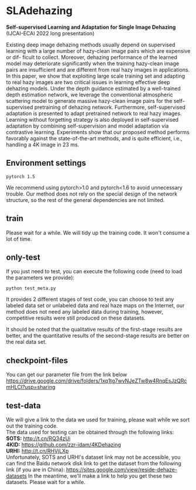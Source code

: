 # SLAdehazing
<b>Self-supervised Learning and Adaptation for Single Image Dehazing</b> (IJCAI-ECAI 2022 long presentation)</p>
</p>
Existing deep image dehazing methods usually depend on supervised learning with a large number of hazy-clean image pairs which are expensive or dif-
ficult to collect. Moreover, dehazing performance of the learned model may deteriorate significantly when the training hazy-clean image pairs are insufficient and are different from real hazy images in applications. In this paper, we show that exploiting large scale training set and adapting to real hazy images are two critical issues in learning effective deep dehazing models. Under the depth guidance estimated by a well-trained depth estimation network, we leverage the conventional
atmospheric scattering model to generate massive hazy-clean image pairs for the self-supervised pretraining of dehazing network. Furthermore, self-supervised adaptation is presented to adapt pretrained network to real hazy images. Learning without forgetting strategy is also deployed in self-supervised adaptation by combining self-supervision and model adaptation via contrastive learning. Experiments show that our proposed method performs favorably against the state-of-the-art methods, and is quite efficient, i.e., handling a 4K image in 23 ms.

## Environment settings
<pre><code>pytorch 1.5</code></pre>
We recommend using pytorch>1.0 and pytorch<1.6 to avoid unnecessary trouble. Our method does not rely on the special design of the network structure, so the rest of the general dependencies are not limited.

## train
Please wait for a while. We will tidy up the training code. It won't consume a lot of time.

## only-test
If you just need to test, you can execute the following code (need to load the parameters we provide):
<pre><code>python test_meta.py</code></pre>


It provides 2 different stages of test code, you can choose to test any labeled data set or unlabeled data and real haze maps on the Internet, our method does not need any labeled data during training, however, competitive results were still produced on these datasets.

It should be noted that the qualitative results of the first-stage results are better, and the quantitative results of the second-stage results are better on the real data set.

## checkpoint-files
You can get our parameter file from the link below
https://drive.google.com/drive/folders/1xq1tg7wvNJeZTw8w4RnqEsJzQRcmHLCI?usp=sharing

## test-data
We will give a link to the data we used for training, please wait while we sort out the training code.<br/>
The data used for testing can be obtained through the following links:<br/>
<b>SOTS:</b> http://t.cn/RQ34zUi<br/>
<b>4KID:</b> https://github.com/zzr-idam/4KDehazing<br/>
<b>URHI:</b> http://t.cn/RHVjLXp<br/>
Unfortunately, SOTS and URHI's dataset link may not be accessible, you can find the Baidu network disk link to get the dataset from the following link (if you are in China): </pr>
https://sites.google.com/view/reside-dehaze-datasets</pr>
In the meantime, we'll make a link to help you get these two datasets. Please wait for a while.


